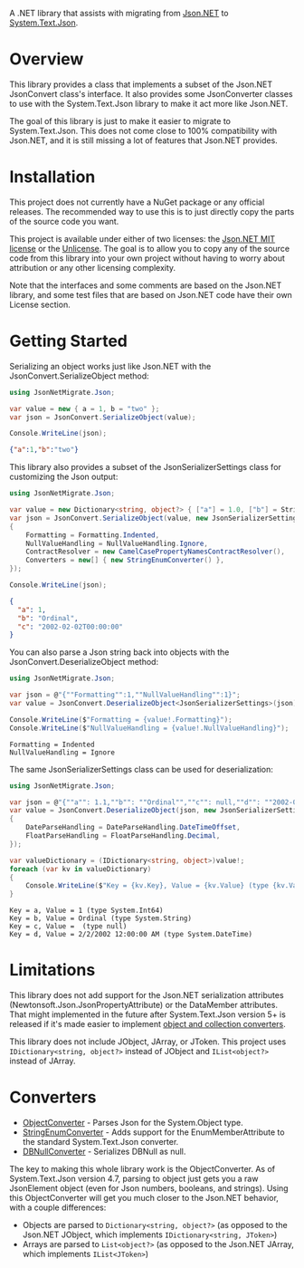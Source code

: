 A .NET library that assists with migrating from [Json.NET](https://github.com/JamesNK/Newtonsoft.Json) to [System.Text.Json](https://docs.microsoft.com/en-us/dotnet/api/system.text.json).


# Overview
This library provides a class that implements a subset of the Json.NET JsonConvert class's interface.  It also provides some JsonConverter classes to use with the System.Text.Json library to make it act more like Json.NET.

The goal of this library is just to make it easier to migrate to System.Text.Json.  This does not come close to 100% compatibility with Json.NET, and it is still missing a lot of features that Json.NET provides.


# Installation
This project does not currently have a NuGet package or any official releases.  The recommended way to use this is to just directly copy the parts of the source code you want.

This project is available under either of two licenses: the [Json.NET MIT license](LICENSE) or the [Unlicense](UNLICENSE).  The goal is to allow you to copy any of the source code from this library into your own project without having to worry about attribution or any other licensing complexity.

Note that the interfaces and some comments are based on the Json.NET library, and some test files that are based on Json.NET code have their own License section.


# Getting Started

Serializing an object works just like Json.NET with the JsonConvert.SerializeObject method:

```c#
using JsonNetMigrate.Json;

var value = new { a = 1, b = "two" };
var json = JsonConvert.SerializeObject(value);

Console.WriteLine(json);
```

```json
{"a":1,"b":"two"}
```

This library also provides a subset of the JsonSerializerSettings class for customizing the Json output:

```c#
using JsonNetMigrate.Json;

var value = new Dictionary<string, object?> { ["a"] = 1.0, ["b"] = StringComparison.Ordinal, ["c"] = new DateTime(2002, 2, 2) };
var json = JsonConvert.SerializeObject(value, new JsonSerializerSettings
{
    Formatting = Formatting.Indented,
    NullValueHandling = NullValueHandling.Ignore,
    ContractResolver = new CamelCasePropertyNamesContractResolver(),
    Converters = new[] { new StringEnumConverter() },
});

Console.WriteLine(json);
```

```json
{
  "a": 1,
  "b": "Ordinal",
  "c": "2002-02-02T00:00:00"
}
```

You can also parse a Json string back into objects with the JsonConvert.DeserializeObject method:

```c#
using JsonNetMigrate.Json;

var json = @"{""Formatting"":1,""NullValueHandling"":1}";
var value = JsonConvert.DeserializeObject<JsonSerializerSettings>(json);

Console.WriteLine($"Formatting = {value!.Formatting}");
Console.WriteLine($"NullValueHandling = {value!.NullValueHandling}");
```

```text
Formatting = Indented
NullValueHandling = Ignore
```

The same JsonSerializerSettings class can be used for deserialization:

```c#
using JsonNetMigrate.Json;

var json = @"{""a"": 1.1,""b"": ""Ordinal"",""c"": null,""d"": ""2002-02-02T00:00:00""}";
var value = JsonConvert.DeserializeObject(json, new JsonSerializerSettings
{
    DateParseHandling = DateParseHandling.DateTimeOffset,
    FloatParseHandling = FloatParseHandling.Decimal,
});

var valueDictionary = (IDictionary<string, object>)value!;
foreach (var kv in valueDictionary)
{
    Console.WriteLine($"Key = {kv.Key}, Value = {kv.Value} (type {kv.Value?.GetType()?.FullName ?? "null"})");
}
```

```text
Key = a, Value = 1 (type System.Int64)
Key = b, Value = Ordinal (type System.String)
Key = c, Value =  (type null)
Key = d, Value = 2/2/2002 12:00:00 AM (type System.DateTime)
```


# Limitations

This library does not add support for the Json.NET serialization attributes (Newtonsoft.Json.JsonPropertyAttribute) or the DataMember attributes.  That might implemented in the future after System.Text.Json version 5+ is released if it's made easier to implement [object and collection converters](https://github.com/dotnet/runtime/issues/1562).

This library does not include JObject, JArray, or JToken.  This project uses `IDictionary<string, object?>` instead of JObject and `IList<object?>` instead of JArray.


# Converters

* [ObjectConverter](JsonNetMigrate/Converters/ObjectConverter.cs) - Parses Json for the System.Object type.
* [StringEnumConverter](JsonNetMigrate/Converters/StringEnumConverter.cs) - Adds support for the EnumMemberAttribute to the standard System.Text.Json converter.
* [DBNullConverter](JsonNetMigrate/Converters/DBNullConverter.cs) - Serializes DBNull as null.

The key to making this whole library work is the ObjectConverter.  As of System.Text.Json version 4.7, parsing to object just gets you a raw JsonElement object (even for Json numbers, booleans, and strings).  Using this ObjectConverter will get you much closer to the Json.NET behavior, with a couple differences:

- Objects are parsed to `Dictionary<string, object?>` (as opposed to the Json.NET JObject, which implements `IDictionary<string, JToken>`)
- Arrays are parsed to `List<object?>` (as opposed to the Json.NET JArray, which implements `IList<JToken>`)
